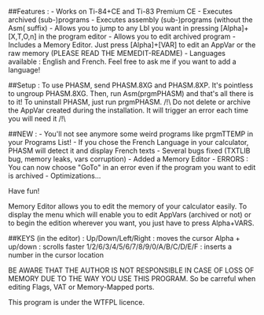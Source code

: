 ##Features :
	- Works on Ti-84+CE and Ti-83 Premium CE
	- Executes archived (sub-)programs 
	- Executes assembly (sub-)programs (without the Asm( suffix)
	- Allows you to jump to any Lbl you want in pressing [Alpha]+[X,T,O,n] in the program editor
	- Allows you to edit archived program
	- Includes a Memory Editor. Just press [Alpha]+[VAR] to edit an AppVar or the raw memory (PLEASE READ THE MEMEDIT-README)
	- Languages available : English and French. Feel free to ask me if you want to add a language!

##Setup :
To use PHASM, send PHASM.8XG and PHASM.8XP. It's pointless to ungroup PHASM.8XG. Then, run Asm(prgmPHASM) and that's all there is to it! To uninstall PHASM, just run prgmPHASM.
/!\ Do not delete or archive the AppVar created during the installation. It will trigger an error each time you will need it /!\

##NEW :
	- You'll not see anymore some weird programs like prgmTTEMP in your Programs List!
	- If you chose the French Language in your calculator, PHASM will detect it and display French texts
	- Several bugs fixed (TXTLIB bug, memory leaks, vars corruption)
	- Added a Memory Editor
	- ERRORS : You can now choose "GoTo" in an error even if the program you want to edit is archived
	- Optimizations...

Have fun!


Memory Editor allows you to edit the memory of your calculator easily. To display the menu which will enable you to edit AppVars (archived or not) or to begin the edition wherever you want, you just have to press Alpha+VARS.

##KEYS (in the editor) :
	Up/Down/Left/Right : moves the cursor
	Alpha + up/down : scrolls faster
	1/2/6/3/4/5/6/7/8/9/0/A/B/C/D/E/F : inserts a number in the cursor location
	

BE AWARE THAT THE AUTHOR IS NOT RESPONSIBLE IN CASE OF LOSS OF MEMORY DUE TO THE WAY YOU USE THIS PROGRAM. So be carreful when editing Flags, VAT or Memory-Mapped ports.

This program is under the WTFPL licence.